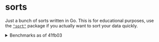 # sorts

Just a bunch of sorts written in Go. This is for educational purposes, use the [`"sort"`](https://godoc.org/sort) package if you actually want to sort your data quickly.

<details><summary>Benchmarks as of 41fb03</summary>
<pre>
$ go test -bench=.
goos: windows
goarch: amd64
pkg: github.com/deanveloper/sorts
BenchmarkMergeSortSmall-4                 100000             15214 ns/op
BenchmarkParallelMergeSortSmall-4         100000             15228 ns/op
BenchmarkMergeSortMed-4                     5000            363972 ns/op
BenchmarkParallelMergeSortMed-4             5000            243931 ns/op
BenchmarkMergeSortLarge-4                     10         128263560 ns/op
BenchmarkParallelMergeSortLarge-4             20          75987090 ns/op
BenchmarkQuickSortSmall-4                 200000              7374 ns/op
BenchmarkParallelQuickSortSmall-4         200000              7431 ns/op
BenchmarkQuickSortMed-4                    10000            193740 ns/op
BenchmarkParallelQuickSortMed-4            10000            145030 ns/op
BenchmarkQuickSortLarge-4                     20          69142310 ns/op
BenchmarkParallelQuickSortLarge-4             30          40572696 ns/op
PASS
ok      github.com/deanveloper/sorts    35.831s
</pre></details>